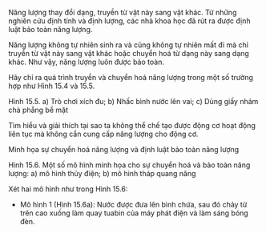 Năng lượng thay đổi dạng, truyền từ vật này sang vật khác. Từ những nghiên cứu định tính và định lượng, các nhà khoa học đã rút ra được định luật bảo toàn năng lượng.

Năng lượng không tự nhiên sinh ra và cũng không tự nhiên mất đi mà chỉ truyền từ vật này sang vật khác hoặc chuyển hoá từ dạng này sang dạng khác. Như vậy, năng lượng luôn được bảo toàn.

Hãy chỉ ra quá trình truyền và chuyển hoá năng lượng trong một số trường hợp như Hình 15.4 và 15.5.

Hình 15.5. a) Trò chơi xích đu; b) Nhấc bình nước lên vai; c) Dùng giấy nhám chà phẳng bề mặt

Tìm hiểu và giải thích tại sao ta không thể chế tạo được động cơ hoạt động liên tục mà không cần cung cấp năng lượng cho động cơ.

Minh họa sự chuyển hoá năng lượng và định luật bảo toàn năng lượng

Hình 15.6. Một số mô hình minh họa cho sự chuyển hoá và bảo toàn năng lượng:
a) mô hình thủy điện; b) mô hình tháp quang năng

Xét hai mô hình như trong Hình 15.6:

- Mô hình 1 (Hình 15.6a): Nước được đưa lên bình chứa, sau đó chảy từ trên cao xuống làm quay tuabin của máy phát điện và làm sáng bóng đèn.